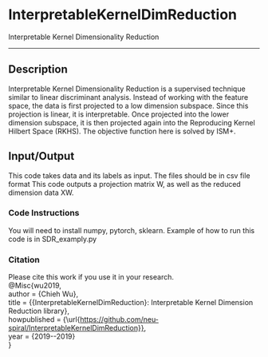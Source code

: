 # InterpretableKernelDimReduction
Interpretable Kernel Dimensionality Reduction 

***

## Description
Interpretable Kernel Dimensionality Reduction is a supervised technique similar to linear discriminant analysis. Instead of working with the feature space, the data is first projected to a low dimension subspace. Since this projection is linear, it is interpretable. Once projected into the lower dimension subspace, it is then projected again into the Reproducing Kernel Hilbert Space (RKHS).  The objective function here is solved by ISM+.

## Input/Output
This code takes data and its labels as input. The files should be in csv file format
This code outputs a projection matrix W, as well as the reduced dimension data XW. 


### Code Instructions
You will need to install numpy, pytorch, sklearn. 
Example of how to run this code is in SDR_examply.py



### Citation
Please cite this work if you use it in your research.  
@Misc{wu2019,  
author =   {Chieh Wu},  
title =    {{InterpretableKernelDimReduction}: Interpretable Kernel Dimension Reduction library},  
howpublished = {\url{https://github.com/neu-spiral/InterpretableKernelDimReduction}},  
year = {2019--2019}  
}  

